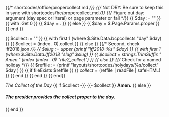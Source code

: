 {{/* shortcodes/office/propercollect.md */}}
{{/* Not DRY: Be sure to keep this in sync with shortcodes/he/propercollect.md */}}
{{/* Figure out day: argument (day spec or literal) or page parameter or fail */}}
{{ $day := "" }}
{{ with .Get 0 }}
  {{ $day = . }}
{{ else }}
  {{ $day = $.Page.Params.proper }}
{{ end }}

{{ $collect := "" }}
{{  with first 1 (where $.Site.Data.bcpcollects "day" $day) }}
	{{ $collect = (index . 0).collect }}
{{ else }}
{{/* Second, check lff2018.json */}}
{{ $slug := upper (printf "lff2018-%s" $day) }}
{{  with first 1 (where $.Site.Data.lff2018 "slug" $slug) }}
    {{ $collect = strings.TrimSuffix " Amen." (index (index . 0) "rite2_collect") }}
{{ else }}
    {{/* Check for a named holiday */}}
	{{ $reffile := (printf "layouts/shortcodes/holydays/%s/collect" $day ) }}
	{{ if fileExists $reffile }}
		{{ $collect = ($reffile | readFile | safeHTML) }}
	{{ end }}
{{ end }}
{{ end}}

_The Collect of the Day_
{{ if $collect -}}
{{- $collect }} **Amen.**
{{ else }}
##### The presider provides the collect proper to the day.
{{ end }}
